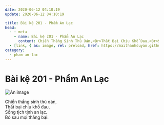 ```yaml
---
date: 2020-06-12 04:10:19
update: 2020-06-12 04:10:19

title: Bài kệ 201 - Phẩm An Lạc
head:
  - - meta
    - name: Bài kệ 201 - Phẩm An Lạc
      content: Chiến Thắng Sinh Thù Oán,<Br>Thất Bại Chịu Khổ Đau,<Br>Sống Tịch Tịnh An Lạc.<Br>Bỏ Sau Mọi Thắng Bại.<Br>
  - [link, { as: image, rel: preload, href: https://maithanhduyan.github.io/kinh-phap-cu/img/pham-an-lac/pham-an-lac-201.jpg }]
category:
  - pham-an-lac
---
```


# Bài kệ 201 - Phẩm An Lạc

![An image](/img/pham-an-lac/pham-an-lac-201.jpg)

Chiến thắng sinh thù oán,<br>Thất bại chịu khổ đau,<br>Sống tịch tịnh an lạc.<br>Bỏ sau mọi thắng bại.<br>
